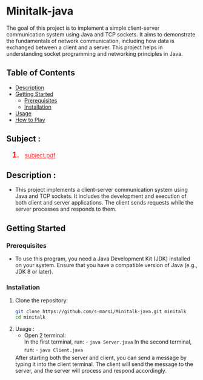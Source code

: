 # Minitalk-java

The goal of this project is to implement a simple client-server communication system using Java and TCP sockets. It aims to demonstrate the fundamentals of network communication, including how data is exchanged between a client and a server. This project helps in understanding socket programming and networking principles in Java.


## Table of Contents
- [Description](#description)
- [Getting Started](#getting-started)
  - [Prerequisites](#prerequisites)
  - [Installation](#installation)
- [Usage](#usage)
- [How to Play](#how-to-play)
## Subject :
<ol style="margin-left: 15px;">
  <li style="font-size: 20px; font-weight: 600; color: red;">
     <a href="https://cdn.intra.42.fr/pdf/pdf/106591/en.subject.pdf" target="_blank" style="color: red; font-size: 15.5px; font-weight: 300; margin-left: 10px;"> subject.pdf </a>
  </li>
</ol>

## Description :
- This project implements a client-server communication system using Java and TCP sockets. It includes the development and execution of both client and server applications. The client sends requests while the server processes and responds to them.
  
## Getting Started
### Prerequisites
- To use this program, you need a Java Development Kit (JDK) installed on your system. Ensure that you have a compatible version of Java (e.g., JDK 8 or later).

### Installation
1. Clone the repository:
    ```bash
    git clone https://github.com/s-marsi/Minitalk-java.git minitalk
    cd minitalk
    ```
3. Usage :
    <ul>
      <li>Open 2 terminal: </li>
        In the first terminal, run: 
        - <code>java Server.java</code>
        In the second terminal, run:
        - <code>java Client.java</code>
    </ul>
    After starting both the server and client, you can send a message by typing it into the client terminal. The client will send the message to the server, and the server will process and respond accordingly.
    



